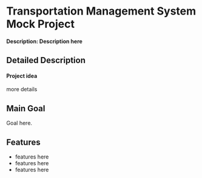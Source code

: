 # Transportation Management System Mock Project

#### Description: Description here

## Detailed Description

#### Project idea

more details 

## Main Goal

Goal here. 


## Features   
 

- features here  
- features here
- features here